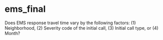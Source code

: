 # ems_final

Does EMS response travel time vary by the following factors: (1) Neighborhood, (2) Severity code of the initial call, (3) Initial call type, or (4) Month?
